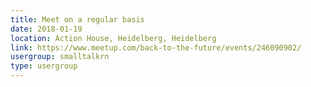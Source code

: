 ```yaml
---
title: Meet on a regular basis
date: 2018-01-19
location: Action House, Heidelberg, Heidelberg
link: https://www.meetup.com/back-to-the-future/events/246090902/
usergroup: smalltalkrn
type: usergroup
---
```

